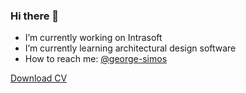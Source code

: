 ### Hi there 👋
<!--
**georgesimos/georgesimos** is a ✨ _special_ ✨ repository because its `README.md` (this file) appears on your GitHub profile.
-->
- I’m currently working on Intrasoft
- I’m currently learning architectural design software
- How to reach me: [@george-simos](https://www.linkedin.com/in/george-simos/) 


[Download CV](https://github.com/georgesimos/georgesimos/raw/main/GeorgeSimos.pdf)

